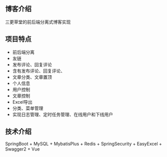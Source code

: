 ## 博客介绍

三更草堂的前后端分离式博客实现

## 项目特点

- 前后端分离
- 友链
- 发布评论、回复评论
- 含有发布评论、回复评论、
- 文章分类、文章置顶
- 个人信息
- 用户控制
- 文章控制
- Excel导出
- 分类、菜单管理
- 实现日志管理、定时任务管理、在线用户和下线用户


## 技术介绍

SpringBoot + MySQL + MybatisPlus + Redis + SpringSecurity + EasyExcel + Swagger2 + Vue











